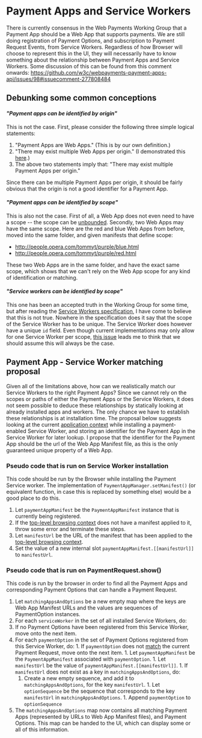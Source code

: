 # Payment Apps and Service Workers

There is currently consensus in the Web Payments Working Group that a Payment App should be a Web App that supports payments. We are still doing registration of Payment Options, and subscription to Payment Request Events, from Service Workers. Regardless of how Browser will choose to represent this in the UI, they will necessarily have to know something about the relationship between Payment Apps and Service Workers. Some discussion of this can be found from this comment onwards: https://github.com/w3c/webpayments-payment-apps-api/issues/98#issuecomment-277808484


## Debunking some common conceptions

#### *"Payment apps can be identified by origin"*

This is not the case. First, please consider the following three simple logical statements:

1. "Payment Apps are Web Apps." (This is by our own definition.)
1. "There may exist multiple Web Apps per origin." (I demonstrated this [here](https://github.com/w3c/webpayments-payment-apps-api/issues/98#issuecomment-277808484).)
1. The above two statements imply that: "There may exist multiple Payment Apps per origin."

Since there can be multiple Payment Apps per origin, it should be fairly obvious that the origin is not a good identifier for a Payment App.


#### *"Payment apps can be identified by scope"*

This is also not the case. First of all, a Web App does not even need to have a scope -- the scope can be [unbounded](https://www.w3.org/TR/appmanifest/#dfn-unbounded). Secondly, two Web Apps may have the same scope. Here are the red and blue Web Apps from before, moved into the same folder, and given manifests that define scope:

* http://people.opera.com/tommyt/purple/blue.html
* http://people.opera.com/tommyt/purple/red.html

These two Web Apps are in the same folder, and have the exact same scope, which shows that we can't rely on the Web App scope for any kind of identification or matching.


#### *"Service workers can be identified by scope"*

This one has been an accepted truth in the Working Group for some time, but after reading the [Service Workers specification](https://w3c.github.io/ServiceWorker/), I have come to believe that this is not true. Nowhere in the specification does it say that the scope of the Service Worker has to be unique. The Service Worker does however have a unique `id` field. Even though current implementations may only allow for one Service Worker per scope, [this issue](https://github.com/w3c/ServiceWorker/issues/921) leads me to think that we should assume this will always be the case.


## Payment App - Service Worker matching proposal

Given all of the limitations above, how can we realistically match our Service Workers to the right Payment Apps? Since we cannot rely on the scopes or paths of either the Payment Apps or the Service Workers, it does not seem possible to deduce these relationships by statically looking at already installed apps and workers. The only chance we have to establish these relationships is at installation time. The proposal below suggests looking at the current [application context](https://w3c.github.io/manifest/#dfn-application-context) while installing a payment-enabled Service Worker, and storing an identifier for the Payment App in the Service Worker for later lookup. I propose that the identifier for the Payment App should be the url of the Web App Manifest file, as this is the only guaranteed unique property of a Web App.

### Pseudo code that is run on Service Worker installation

This code should be run by the Browser while installing the Payment Service worker. The implementation of `PaymentAppManager.setManifest()` (or equivalent function, in case this is replaced by something else) would be a good place to do this.

1. Let `paymentAppManifest` be the `PaymentAppManifest` instance that is currently being registered.
1. If the [top-level browsing context](https://w3c.github.io/manifest/#dfn-top-level-browsing-context) does not have a manifest applied to it, throw some error and terminate these steps.
1. Let `manifestUrl` be the URL of the manifest that has been applied to the [top-level browsing context](https://w3c.github.io/manifest/#dfn-top-level-browsing-context).
1. Set the value of a new internal slot `paymentAppManifest.[[manifestUrl]]` to `manifestUrl`.

### Pseudo code that is run on PaymentRequest.show()

This code is run by the browser in order to find all the Payment Apps and corresponding Payment Options that can handle a Payment Request.

1. Let `matchingAppsAndOptions` be a new empty map where the keys are Web App Manifest URLs and the values are sequences of PaymentOption instances.
1. For each `serviceWorker` in the set of all installed Service Workers, do:
  1. If no Payment Options have been registered from this Service Worker, move onto the next item.
  1. For each `paymentOption` in the set of Payment Options registered from this Service Worker, do:
    1. If `paymentOption` does not [match](https://w3c.github.io/webpayments-payment-apps-api/#matching) the current Payment Request, move onto the next item.
    1. Let `paymentAppManifest` be the `PaymentAppManifest` associated with `paymentOption`.
    1. Let `manifestUrl` be the value of `paymentAppManifest.[[manifestUrl]]`.
    1. If `manifestUrl` does not exist as a key in `matchingAppsAndOptions`, do:
      1. Create a new empty sequence, and add it to `matchingAppsAndOptions`, for the key `manifestUrl`.
    1. Let `optionSequence` be the sequence that corresponds to the key `manifestUrl` in `matchingAppsAndOptions`.
    1. Append `paymentOption` to `optionSequence`
1. The `matchingAppsAndOptions` map now contains all matching Payment Apps (represented by URLs to Web App Manifest files), and Payment Options. This map can be handed to the UI, which can display some or all of this information.
